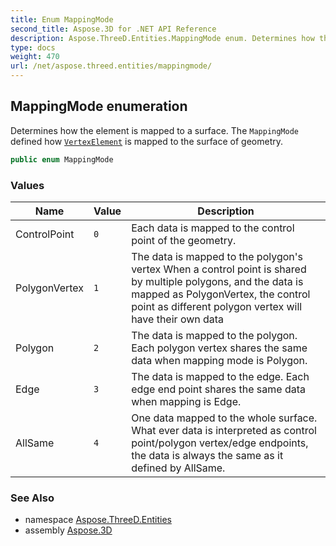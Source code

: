 ```yaml
---
title: Enum MappingMode
second_title: Aspose.3D for .NET API Reference
description: Aspose.ThreeD.Entities.MappingMode enum. Determines how the element is mapped to a surface. The MappingMode defined how VertexElement is mapped to the surface of geometry
type: docs
weight: 470
url: /net/aspose.threed.entities/mappingmode/
---
```

## MappingMode enumeration

Determines how the element is mapped to a surface. The `MappingMode` defined how [`VertexElement`](../vertexelement/) is mapped to the surface of geometry.

```csharp
public enum MappingMode
```

### Values

| Name | Value | Description |
| --- | --- | --- |
| ControlPoint | `0` | Each data is mapped to the control point of the geometry. |
| PolygonVertex | `1` | The data is mapped to the polygon's vertex When a control point is shared by multiple polygons, and the data is mapped as PolygonVertex, the control point as different polygon vertex will have their own data |
| Polygon | `2` | The data is mapped to the polygon. Each polygon vertex shares the same data when mapping mode is Polygon. |
| Edge | `3` | The data is mapped to the edge. Each edge end point shares the same data when mapping is Edge. |
| AllSame | `4` | One data mapped to the whole surface. What ever data is interpreted as control point/polygon vertex/edge endpoints, the data is always the same as it defined by AllSame. |

### See Also

* namespace [Aspose.ThreeD.Entities](../../aspose.threed.entities/)
* assembly [Aspose.3D](../../)


